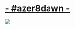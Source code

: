 # [- #azer8dawn -](https://drive.google.com/u/1/uc?id=1_AB__mcaQ8kwtVTEK7SLmosrK7ye5G8e&export=download)
![](https://cdn.discordapp.com/attachments/743412008359166024/794667364368252948/osu_z4VW9VJ39z.png)
